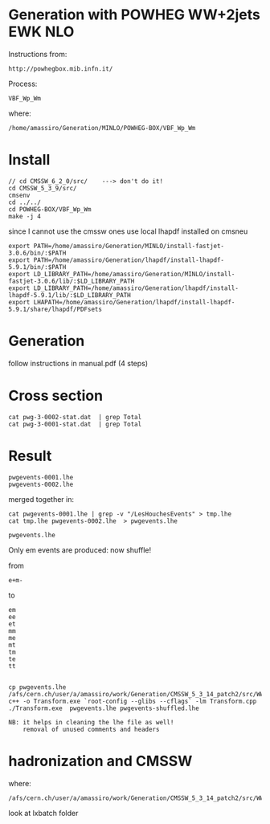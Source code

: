 Generation with POWHEG WW+2jets EWK NLO
=======

Instructions from:

    http://powhegbox.mib.infn.it/

Process:

    VBF_Wp_Wm

where:

    /home/amassiro/Generation/MINLO/POWHEG-BOX/VBF_Wp_Wm

# Install

    // cd CMSSW_6_2_0/src/    ---> don't do it!
    cd CMSSW_5_3_9/src/
    cmsenv
    cd ../../
    cd POWHEG-BOX/VBF_Wp_Wm
    make -j 4


since I cannot use the cmssw ones
use local lhapdf installed on cmsneu

    export PATH=/home/amassiro/Generation/MINLO/install-fastjet-3.0.6/bin/:$PATH
    export PATH=/home/amassiro/Generation/lhapdf/install-lhapdf-5.9.1/bin/:$PATH
    export LD_LIBRARY_PATH=/home/amassiro/Generation/MINLO/install-fastjet-3.0.6/lib/:$LD_LIBRARY_PATH
    export LD_LIBRARY_PATH=/home/amassiro/Generation/lhapdf/install-lhapdf-5.9.1/lib/:$LD_LIBRARY_PATH
    export LHAPATH=/home/amassiro/Generation/lhapdf/install-lhapdf-5.9.1/share/lhapdf/PDFsets


# Generation

follow instructions in manual.pdf (4 steps)

# Cross section

    cat pwg-3-0002-stat.dat  | grep Total
    cat pwg-3-0001-stat.dat  | grep Total


# Result

    pwgevents-0001.lhe
    pwgevents-0002.lhe

merged together in:

    cat pwgevents-0001.lhe | grep -v "/LesHouchesEvents" > tmp.lhe
    cat tmp.lhe pwgevents-0002.lhe  > pwgevents.lhe

    pwgevents.lhe

Only em events are produced: now shuffle!

from

    e+m-

to

    em
    ee
    et
    mm
    me
    mt
    tm
    te
    tt


    cp pwgevents.lhe /afs/cern.ch/user/a/amassiro/work/Generation/CMSSW_5_3_14_patch2/src/WW2jewk/Generation/
    c++ -o Transform.exe `root-config --glibs --cflags` -lm Transform.cpp
    ./Transform.exe  pwgevents.lhe pwgevents-shuffled.lhe

    NB: it helps in cleaning the lhe file as well!
        removal of unused comments and headers


# hadronization and CMSSW

where:

    /afs/cern.ch/user/a/amassiro/work/Generation/CMSSW_5_3_14_patch2/src/WW2jewk/Generation/

look at lxbatch folder






